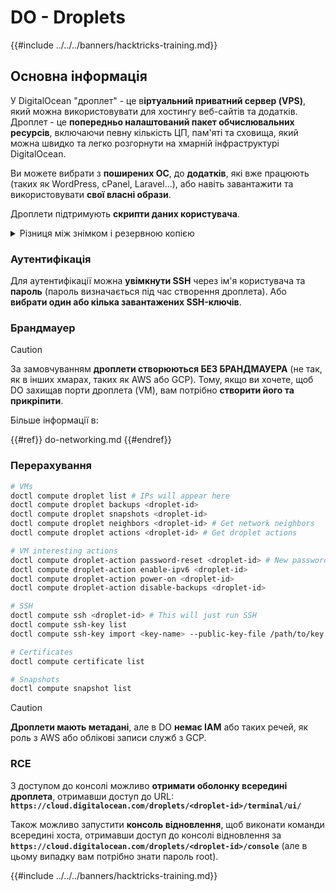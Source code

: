 # DO - Droplets

{{#include ../../../banners/hacktricks-training.md}}

## Основна інформація

У DigitalOcean "дроплет" - це в**іртуальний приватний сервер (VPS)**, який можна використовувати для хостингу веб-сайтів та додатків. Дроплет - це **попередньо налаштований пакет обчислювальних ресурсів**, включаючи певну кількість ЦП, пам'яті та сховища, який можна швидко та легко розгорнути на хмарній інфраструктурі DigitalOcean.

Ви можете вибрати з **поширених ОС**, до **додатків**, які вже працюють (таких як WordPress, cPanel, Laravel...), або навіть завантажити та використовувати **свої власні образи**.

Дроплети підтримують **скрипти даних користувача**.

<details>

<summary>Різниця між знімком і резервною копією</summary>

У DigitalOcean знімок - це копія диска дроплета на певний момент часу. Він захоплює стан диска дроплета на момент, коли був зроблений знімок, включаючи операційну систему, встановлені додатки та всі файли і дані на диску.

Знімки можна використовувати для створення нових дроплетів з такою ж конфігурацією, як у оригінального дроплета, або для відновлення дроплета до стану, в якому він був, коли був зроблений знімок. Знімки зберігаються на об'єктному сховищі DigitalOcean, і вони є інкрементальними, що означає, що зберігаються лише зміни з моменту останнього знімка. Це робить їх ефективними у використанні та економічно вигідними для зберігання.

З іншого боку, резервна копія - це повна копія дроплета, включаючи операційну систему, встановлені додатки, файли та дані, а також налаштування та метадані дроплета. Резервні копії зазвичай виконуються за регулярним графіком і захоплюють весь стан дроплета в певний момент часу.

На відміну від знімків, резервні копії зберігаються в стиснутому та зашифрованому форматі, і вони передаються з інфраструктури DigitalOcean до віддаленого місця для зберігання. Це робить резервні копії ідеальними для відновлення після катастроф, оскільки вони надають повну копію дроплета, яку можна відновити у разі втрати даних або інших катастрофічних подій.

Отже, знімки - це копії диска дроплета на певний момент часу, тоді як резервні копії - це повні копії дроплета, включаючи його налаштування та метадані. Знімки зберігаються на об'єктному сховищі DigitalOcean, тоді як резервні копії передаються з інфраструктури DigitalOcean до віддаленого місця. Як знімки, так і резервні копії можна використовувати для відновлення дроплета, але знімки є більш ефективними у використанні та зберіганні, тоді як резервні копії забезпечують більш комплексне рішення для резервного копіювання для відновлення після катастроф.

</details>

### Аутентифікація

Для аутентифікації можна **увімкнути SSH** через ім'я користувача та **пароль** (пароль визначається під час створення дроплета). Або **вибрати один або кілька завантажених SSH-ключів**.

### Брандмауер

> [!CAUTION]
> За замовчуванням **дроплети створюються БЕЗ БРАНДМАУЕРА** (не так, як в інших хмарах, таких як AWS або GCP). Тому, якщо ви хочете, щоб DO захищав порти дроплета (VM), вам потрібно **створити його та прикріпити**.

Більше інформації в:

{{#ref}}
do-networking.md
{{#endref}}

### Перерахування
```bash
# VMs
doctl compute droplet list # IPs will appear here
doctl compute droplet backups <droplet-id>
doctl compute droplet snapshots <droplet-id>
doctl compute droplet neighbors <droplet-id> # Get network neighbors
doctl compute droplet actions <droplet-id> # Get droplet actions

# VM interesting actions
doctl compute droplet-action password-reset <droplet-id> # New password is emailed to the user
doctl compute droplet-action enable-ipv6 <droplet-id>
doctl compute droplet-action power-on <droplet-id>
doctl compute droplet-action disable-backups <droplet-id>

# SSH
doctl compute ssh <droplet-id> # This will just run SSH
doctl compute ssh-key list
doctl compute ssh-key import <key-name> --public-key-file /path/to/key.pub

# Certificates
doctl compute certificate list

# Snapshots
doctl compute snapshot list
```
> [!CAUTION]
> **Дроплети мають метадані**, але в DO **немає IAM** або таких речей, як роль з AWS або облікові записи служб з GCP.

### RCE

З доступом до консолі можливо **отримати оболонку всередині дроплета**, отримавши доступ до URL: **`https://cloud.digitalocean.com/droplets/<droplet-id>/terminal/ui/`**

Також можливо запустити **консоль відновлення**, щоб виконати команди всередині хоста, отримавши доступ до консолі відновлення за **`https://cloud.digitalocean.com/droplets/<droplet-id>/console`** (але в цьому випадку вам потрібно знати пароль root).

{{#include ../../../banners/hacktricks-training.md}}
